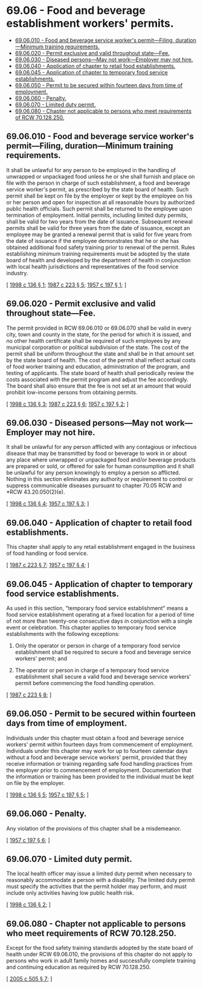 # 69.06 - Food and beverage establishment workers' permits.
* [69.06.010 - Food and beverage service worker's permit—Filing, duration—Minimum training requirements.](#6906010---food-and-beverage-service-workers-permitfiling-durationminimum-training-requirements)
* [69.06.020 - Permit exclusive and valid throughout state—Fee.](#6906020---permit-exclusive-and-valid-throughout-statefee)
* [69.06.030 - Diseased persons—May not work—Employer may not hire.](#6906030---diseased-personsmay-not-workemployer-may-not-hire)
* [69.06.040 - Application of chapter to retail food establishments.](#6906040---application-of-chapter-to-retail-food-establishments)
* [69.06.045 - Application of chapter to temporary food service establishments.](#6906045---application-of-chapter-to-temporary-food-service-establishments)
* [69.06.050 - Permit to be secured within fourteen days from time of employment.](#6906050---permit-to-be-secured-within-fourteen-days-from-time-of-employment)
* [69.06.060 - Penalty.](#6906060---penalty)
* [69.06.070 - Limited duty permit.](#6906070---limited-duty-permit)
* [69.06.080 - Chapter not applicable to persons who meet requirements of RCW  70.128.250.](#6906080---chapter-not-applicable-to-persons-who-meet-requirements-of-rcw--70128250)
## 69.06.010 - Food and beverage service worker's permit—Filing, duration—Minimum training requirements.
It shall be unlawful for any person to be employed in the handling of unwrapped or unpackaged food unless he or she shall furnish and place on file with the person in charge of such establishment, a food and beverage service worker's permit, as prescribed by the state board of health. Such permit shall be kept on file by the employer or kept by the employee on his or her person and open for inspection at all reasonable hours by authorized public health officials. Such permit shall be returned to the employee upon termination of employment. Initial permits, including limited duty permits, shall be valid for two years from the date of issuance. Subsequent renewal permits shall be valid for three years from the date of issuance, except an employee may be granted a renewal permit that is valid for five years from the date of issuance if the employee demonstrates that he or she has obtained additional food safety training prior to renewal of the permit. Rules establishing minimum training requirements must be adopted by the state board of health and developed by the department of health in conjunction with local health jurisdictions and representatives of the food service industry.

\[ [1998 c 136 § 1](https://lawfilesext.leg.wa.gov/biennium/1997-98/Pdf/Bills/Session%20Laws/House/1867-S.SL.pdf?cite=1998%20c%20136%20§%201); [1987 c 223 § 5](https://leg.wa.gov/CodeReviser/documents/sessionlaw/1987c223.pdf?cite=1987%20c%20223%20§%205); [1957 c 197 § 1](https://leg.wa.gov/CodeReviser/documents/sessionlaw/1957c197.pdf?cite=1957%20c%20197%20§%201); \]

## 69.06.020 - Permit exclusive and valid throughout state—Fee.
The permit provided in RCW 69.06.010 or 69.06.070 shall be valid in every city, town and county in the state, for the period for which it is issued, and no other health certificate shall be required of such employees by any municipal corporation or political subdivision of the state. The cost of the permit shall be uniform throughout the state and shall be in that amount set by the state board of health. The cost of the permit shall reflect actual costs of food worker training and education, administration of the program, and testing of applicants. The state board of health shall periodically review the costs associated with the permit program and adjust the fee accordingly. The board shall also ensure that the fee is not set at an amount that would prohibit low-income persons from obtaining permits.

\[ [1998 c 136 § 3](https://lawfilesext.leg.wa.gov/biennium/1997-98/Pdf/Bills/Session%20Laws/House/1867-S.SL.pdf?cite=1998%20c%20136%20§%203); [1987 c 223 § 6](https://leg.wa.gov/CodeReviser/documents/sessionlaw/1987c223.pdf?cite=1987%20c%20223%20§%206); [1957 c 197 § 2](https://leg.wa.gov/CodeReviser/documents/sessionlaw/1957c197.pdf?cite=1957%20c%20197%20§%202); \]

## 69.06.030 - Diseased persons—May not work—Employer may not hire.
It shall be unlawful for any person afflicted with any contagious or infectious disease that may be transmitted by food or beverage to work in or about any place where unwrapped or unpackaged food and/or beverage products are prepared or sold, or offered for sale for human consumption and it shall be unlawful for any person knowingly to employ a person so afflicted. Nothing in this section eliminates any authority or requirement to control or suppress communicable diseases pursuant to chapter 70.05 RCW and *RCW 43.20.050(2)(e).

\[ [1998 c 136 § 4](https://lawfilesext.leg.wa.gov/biennium/1997-98/Pdf/Bills/Session%20Laws/House/1867-S.SL.pdf?cite=1998%20c%20136%20§%204); [1957 c 197 § 3](https://leg.wa.gov/CodeReviser/documents/sessionlaw/1957c197.pdf?cite=1957%20c%20197%20§%203); \]

## 69.06.040 - Application of chapter to retail food establishments.
This chapter shall apply to any retail establishment engaged in the business of food handling or food service.

\[ [1987 c 223 § 7](https://leg.wa.gov/CodeReviser/documents/sessionlaw/1987c223.pdf?cite=1987%20c%20223%20§%207); [1957 c 197 § 4](https://leg.wa.gov/CodeReviser/documents/sessionlaw/1957c197.pdf?cite=1957%20c%20197%20§%204); \]

## 69.06.045 - Application of chapter to temporary food service establishments.
As used in this section, "temporary food service establishment" means a food service establishment operating at a fixed location for a period of time of not more than twenty-one consecutive days in conjunction with a single event or celebration. This chapter applies to temporary food service establishments with the following exceptions:

1. Only the operator or person in charge of a temporary food service establishment shall be required to secure a food and beverage service workers' permit; and

2. The operator or person in charge of a temporary food service establishment shall secure a valid food and beverage service workers' permit before commencing the food handling operation.

\[ [1987 c 223 § 8](https://leg.wa.gov/CodeReviser/documents/sessionlaw/1987c223.pdf?cite=1987%20c%20223%20§%208); \]

## 69.06.050 - Permit to be secured within fourteen days from time of employment.
Individuals under this chapter must obtain a food and beverage service workers' permit within fourteen days from commencement of employment. Individuals under this chapter may work for up to fourteen calendar days without a food and beverage service workers' permit, provided that they receive information or training regarding safe food handling practices from the employer prior to commencement of employment. Documentation that the information or training has been provided to the individual must be kept on file by the employer.

\[ [1998 c 136 § 5](https://lawfilesext.leg.wa.gov/biennium/1997-98/Pdf/Bills/Session%20Laws/House/1867-S.SL.pdf?cite=1998%20c%20136%20§%205); [1957 c 197 § 5](https://leg.wa.gov/CodeReviser/documents/sessionlaw/1957c197.pdf?cite=1957%20c%20197%20§%205); \]

## 69.06.060 - Penalty.
Any violation of the provisions of this chapter shall be a misdemeanor.

\[ [1957 c 197 § 6](https://leg.wa.gov/CodeReviser/documents/sessionlaw/1957c197.pdf?cite=1957%20c%20197%20§%206); \]

## 69.06.070 - Limited duty permit.
The local health officer may issue a limited duty permit when necessary to reasonably accommodate a person with a disability. The limited duty permit must specify the activities that the permit holder may perform, and must include only activities having low public health risk.

\[ [1998 c 136 § 2](https://lawfilesext.leg.wa.gov/biennium/1997-98/Pdf/Bills/Session%20Laws/House/1867-S.SL.pdf?cite=1998%20c%20136%20§%202); \]

## 69.06.080 - Chapter not applicable to persons who meet requirements of RCW  70.128.250.
Except for the food safety training standards adopted by the state board of health under RCW 69.06.010, the provisions of this chapter do not apply to persons who work in adult family homes and successfully complete training and continuing education as required by RCW 70.128.250.

\[ [2005 c 505 § 7](https://lawfilesext.leg.wa.gov/biennium/2005-06/Pdf/Bills/Session%20Laws/House/1591-S.SL.pdf?cite=2005%20c%20505%20§%207); \]

